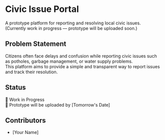 # Civic Issue Portal

A prototype platform for reporting and resolving local civic issues.  
(Currently work in progress — prototype will be uploaded soon.)

## Problem Statement
Citizens often face delays and confusion while reporting civic issues such as potholes, garbage management, or water supply problems.  
This platform aims to provide a simple and transparent way to report issues and track their resolution.

## Status
🚧 Work in Progress  
📅 Prototype will be uploaded by [Tomorrow's Date]

## Contributors
- [Your Name]
